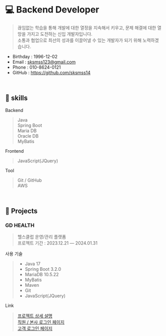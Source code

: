 # 💻 Backend Developer
>끊임없는 학습을 통해 개발에 대한 열정을 지속해서 키우고, 문제 해결에 대한 열망을 가지고 도전하는 신입 개발자입니다. 
<br/>소통과 협업으로 최선의 성과를 이끌어낼 수 있는 개발자가 되기 위해 노력하겠습니다.<br>
- Birthday : 1996-12-02
- Email : sksmss123@gmail.com
- Phone : 010-8624-0121
- GitHub : https://github.com/sksmss14
<br>

## 📍 skills
Backend
>Java<br>
>Spring Boot<br>
>Maria DB<br>
>Oracle DB<br>
>MyBatis<br>

Frontend
>JavaScript(JQuery)

Tool
>Git / GitHub<br>
>AWS<br>

<br>

## 📍 Projects
### GD HEALTH
> 헬스클럽 운영/관리 플랫폼<br>
> 프로젝트 기간 : 2023.12.21 — 2024.01.31<br>
 
사용 기술 
> - Java 17
> - Spring Boot 3.2.0
> - MariaDB 10.5.22
> - MyBatis
> - Maven
> - Git
> - JavaScript(JQuery)

Link
> [프로젝트 상세 설명](https://github.com/sksmss14/gdhealth)<br>
> [직원 / 본사 로그인 페이지](http://52.78.98.70/employee/login)<br>
> [고객 로그인 페이지](http://52.78.98.70/customer/login)<br>

